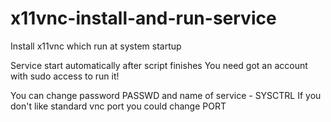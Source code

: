 # x11vnc-install-and-run-service
Install x11vnc which run at system startup

Service start automatically after script finishes
You need got an account with sudo access to run it!

You can change password PASSWD and name of service - SYSCTRL
If you don't like standard vnc port you could change PORT
